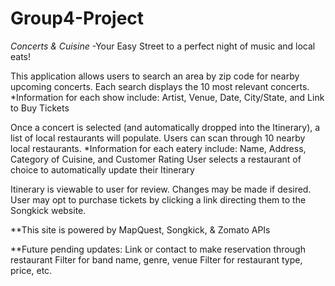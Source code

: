 # Group4-Project

*Concerts & Cuisine*
  -Your Easy Street to a perfect night of music and local eats!

This application allows users to search an area by zip code for nearby upcoming concerts.
  Each search displays the 10 most relevant concerts.
    *Information for each show include: Artist, Venue, Date, City/State, and Link to Buy Tickets 

Once a concert is selected (and automatically dropped into the Itinerary), a list of local restaurants will populate.
  Users can scan through 10 nearby local restaurants. 
    *Information for each eatery include: Name, Address, Category of Cuisine, and Customer Rating
User selects a restaurant of choice to automatically update their Itinerary

Itinerary is viewable to user for review. Changes may be made if desired. 
User may opt to purchase tickets by clicking a link directing them to the Songkick website.

**This site is powered by MapQuest, Songkick, & Zomato APIs


**Future pending updates: 
    Link or contact to make reservation through restaurant
    Filter for band name, genre, venue
    Filter for restaurant type, price, etc.